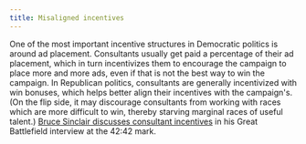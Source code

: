 ```yaml
---
title: Misaligned incentives
---
```


One of the most important incentive structures in Democratic politics is around ad placement. Consultants usually get paid a percentage of their ad placement, which in turn incentivizes them to encourage the campaign to place more and more ads, even if that is not the best way to win the campaign. In Republican politics, consultants are generally incentivized with win bonuses, which helps better align their incentives with the campaign's. (On the flip side, it may discourage consultants from working with races which are more difficult to win, thereby starving marginal races of useful talent.) [Bruce Sinclair discusses consultant incentives](https://www.resistancedashboard.com/node/947) in his Great Battlefield interview at the 42:42 mark.